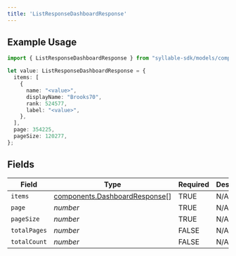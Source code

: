 ```yaml
---
title: 'ListResponseDashboardResponse'
---
```


## Example Usage

```typescript
import { ListResponseDashboardResponse } from "syllable-sdk/models/components";

let value: ListResponseDashboardResponse = {
  items: [
    {
      name: "<value>",
      displayName: "Brooks70",
      rank: 524577,
      label: "<value>",
    },
  ],
  page: 354225,
  pageSize: 120277,
};
```

## Fields

| Field                                                                          | Type                                                                           | Required                                                                       | Description                                                                    |
| ------------------------------------------------------------------------------ | ------------------------------------------------------------------------------ | ------------------------------------------------------------------------------ | ------------------------------------------------------------------------------ |
| `items`                                                                        | [components.DashboardResponse](/sdk-docs/models/components/dashboardresponse)[] | TRUE                                                             | N/A                                                                            |
| `page`                                                                         | *number*                                                                       | TRUE                                                             | N/A                                                                            |
| `pageSize`                                                                     | *number*                                                                       | TRUE                                                             | N/A                                                                            |
| `totalPages`                                                                   | *number*                                                                       | FALSE                                                             | N/A                                                                            |
| `totalCount`                                                                   | *number*                                                                       | FALSE                                                             | N/A                                                                            |